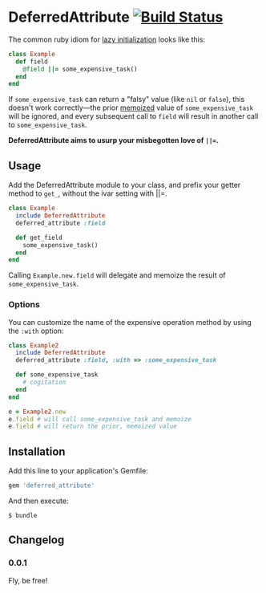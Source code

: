 # DeferredAttribute [![Build Status](https://travis-ci.org/mceachen/deferred_attribute.png?branch=master)](https://travis-ci.org/mceachen/deferred_attribute)

The common ruby idiom for [lazy initialization](http://en.wikipedia.org/wiki/Lazy_initialization)
looks like this:

``` ruby
class Example
  def field
    @field ||= some_expensive_task()
  end
end
```

If ```some_expensive_task``` can return a "falsy" value (like ```nil``` or ```false```), this
doesn't work correctly—the prior [memoized](http://en.wikipedia.org/wiki/Memoization) value of
```some_expensive_task``` will be ignored, and every subsequent call to ```field``` will result
in another call to ```some_expensive_task```.

<strong>DeferredAttribute aims to usurp your misbegotten love of ```||=```.</strong>

## Usage

Add the DeferredAttribute module to your class, and prefix your getter method to ```get_```, without
the ivar setting with ||=.

``` ruby
class Example
  include DeferredAttribute
  deferred_attribute :field

  def get_field
    some_expensive_task()
  end
end
```

Calling ```Example.new.field``` will delegate and memoize the result of ```some_expensive_task```.

### Options

You can customize the name of the expensive operation method by using the ```:with``` option:

``` ruby
class Example2
  include DeferredAttribute
  deferred_attribute :field, :with => :some_expensive_task

  def some_expensive_task
    # cogitation
  end
end

e = Example2.new
e.field # will call some_expensive_task and memoize
e.field # will return the prior, memoized value
```

## Installation

Add this line to your application's Gemfile:

``` ruby
gem 'deferred_attribute'
```

And then execute:

    $ bundle

## Changelog

### 0.0.1

Fly, be free!

